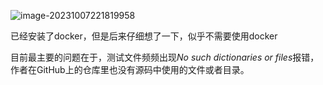 ![image-20231007221819958](https://cdn.jsdelivr.net/gh/moonchildink/image@main/imgs/image-20231007221819958.png)

已经安装了docker，但是后来仔细想了一下，似乎不需要使用docker





目前最主要的问题在于，测试文件频频出现*No such dictionaries or files*报错，作者在GitHub上的仓库里也没有源码中使用的文件或者目录。